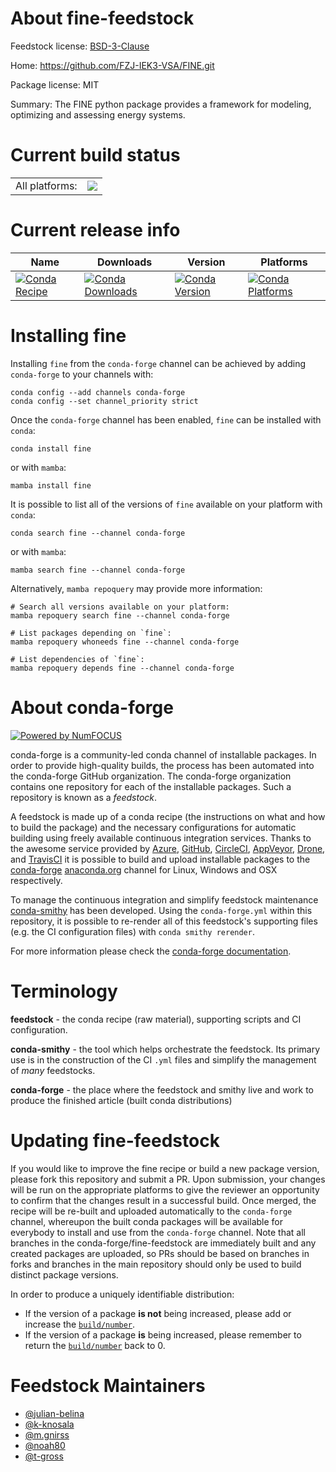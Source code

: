 About fine-feedstock
====================

Feedstock license: [BSD-3-Clause](https://github.com/conda-forge/fine-feedstock/blob/main/LICENSE.txt)

Home: https://github.com/FZJ-IEK3-VSA/FINE.git

Package license: MIT

Summary: The FINE python package provides a framework for modeling, optimizing and assessing energy systems.

Current build status
====================


<table><tr><td>All platforms:</td>
    <td>
      <a href="https://dev.azure.com/conda-forge/feedstock-builds/_build/latest?definitionId=16004&branchName=main">
        <img src="https://dev.azure.com/conda-forge/feedstock-builds/_apis/build/status/fine-feedstock?branchName=main">
      </a>
    </td>
  </tr>
</table>

Current release info
====================

| Name | Downloads | Version | Platforms |
| --- | --- | --- | --- |
| [![Conda Recipe](https://img.shields.io/badge/recipe-fine-green.svg)](https://anaconda.org/conda-forge/fine) | [![Conda Downloads](https://img.shields.io/conda/dn/conda-forge/fine.svg)](https://anaconda.org/conda-forge/fine) | [![Conda Version](https://img.shields.io/conda/vn/conda-forge/fine.svg)](https://anaconda.org/conda-forge/fine) | [![Conda Platforms](https://img.shields.io/conda/pn/conda-forge/fine.svg)](https://anaconda.org/conda-forge/fine) |

Installing fine
===============

Installing `fine` from the `conda-forge` channel can be achieved by adding `conda-forge` to your channels with:

```
conda config --add channels conda-forge
conda config --set channel_priority strict
```

Once the `conda-forge` channel has been enabled, `fine` can be installed with `conda`:

```
conda install fine
```

or with `mamba`:

```
mamba install fine
```

It is possible to list all of the versions of `fine` available on your platform with `conda`:

```
conda search fine --channel conda-forge
```

or with `mamba`:

```
mamba search fine --channel conda-forge
```

Alternatively, `mamba repoquery` may provide more information:

```
# Search all versions available on your platform:
mamba repoquery search fine --channel conda-forge

# List packages depending on `fine`:
mamba repoquery whoneeds fine --channel conda-forge

# List dependencies of `fine`:
mamba repoquery depends fine --channel conda-forge
```


About conda-forge
=================

[![Powered by
NumFOCUS](https://img.shields.io/badge/powered%20by-NumFOCUS-orange.svg?style=flat&colorA=E1523D&colorB=007D8A)](https://numfocus.org)

conda-forge is a community-led conda channel of installable packages.
In order to provide high-quality builds, the process has been automated into the
conda-forge GitHub organization. The conda-forge organization contains one repository
for each of the installable packages. Such a repository is known as a *feedstock*.

A feedstock is made up of a conda recipe (the instructions on what and how to build
the package) and the necessary configurations for automatic building using freely
available continuous integration services. Thanks to the awesome service provided by
[Azure](https://azure.microsoft.com/en-us/services/devops/), [GitHub](https://github.com/),
[CircleCI](https://circleci.com/), [AppVeyor](https://www.appveyor.com/),
[Drone](https://cloud.drone.io/welcome), and [TravisCI](https://travis-ci.com/)
it is possible to build and upload installable packages to the
[conda-forge](https://anaconda.org/conda-forge) [anaconda.org](https://anaconda.org/)
channel for Linux, Windows and OSX respectively.

To manage the continuous integration and simplify feedstock maintenance
[conda-smithy](https://github.com/conda-forge/conda-smithy) has been developed.
Using the ``conda-forge.yml`` within this repository, it is possible to re-render all of
this feedstock's supporting files (e.g. the CI configuration files) with ``conda smithy rerender``.

For more information please check the [conda-forge documentation](https://conda-forge.org/docs/).

Terminology
===========

**feedstock** - the conda recipe (raw material), supporting scripts and CI configuration.

**conda-smithy** - the tool which helps orchestrate the feedstock.
                   Its primary use is in the construction of the CI ``.yml`` files
                   and simplify the management of *many* feedstocks.

**conda-forge** - the place where the feedstock and smithy live and work to
                  produce the finished article (built conda distributions)


Updating fine-feedstock
=======================

If you would like to improve the fine recipe or build a new
package version, please fork this repository and submit a PR. Upon submission,
your changes will be run on the appropriate platforms to give the reviewer an
opportunity to confirm that the changes result in a successful build. Once
merged, the recipe will be re-built and uploaded automatically to the
`conda-forge` channel, whereupon the built conda packages will be available for
everybody to install and use from the `conda-forge` channel.
Note that all branches in the conda-forge/fine-feedstock are
immediately built and any created packages are uploaded, so PRs should be based
on branches in forks and branches in the main repository should only be used to
build distinct package versions.

In order to produce a uniquely identifiable distribution:
 * If the version of a package **is not** being increased, please add or increase
   the [``build/number``](https://docs.conda.io/projects/conda-build/en/latest/resources/define-metadata.html#build-number-and-string).
 * If the version of a package **is** being increased, please remember to return
   the [``build/number``](https://docs.conda.io/projects/conda-build/en/latest/resources/define-metadata.html#build-number-and-string)
   back to 0.

Feedstock Maintainers
=====================

* [@julian-belina](https://github.com/julian-belina/)
* [@k-knosala](https://github.com/k-knosala/)
* [@m.gnirss](https://github.com/m.gnirss/)
* [@noah80](https://github.com/noah80/)
* [@t-gross](https://github.com/t-gross/)

